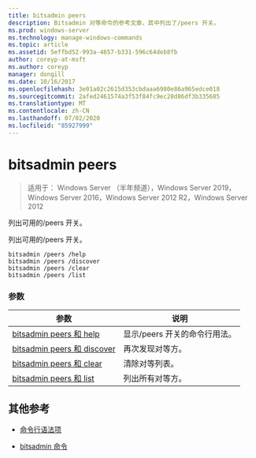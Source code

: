 ```yaml
---
title: bitsadmin peers
description: Bitsadmin 对等命令的参考文章，其中列出了/peers 开关。
ms.prod: windows-server
ms.technology: manage-windows-commands
ms.topic: article
ms.assetid: 5effbd52-993a-4657-b331-596c64deb8fb
author: coreyp-at-msft
ms.author: coreyp
manager: dongill
ms.date: 10/16/2017
ms.openlocfilehash: 3e01a02c2615d353cbdaaa6980e86a965edce018
ms.sourcegitcommit: 2afed2461574a3f53f84fc9ec28d86df3b335685
ms.translationtype: MT
ms.contentlocale: zh-CN
ms.lasthandoff: 07/02/2020
ms.locfileid: "85927999"
---
```

# <a name="bitsadmin-peers"></a>bitsadmin peers

> 适用于： Windows Server （半年频道），Windows Server 2019，Windows Server 2016，Windows Server 2012 R2，Windows Server 2012

列出可用的/peers 开关。

列出可用的/peers 开关。

```
bitsadmin /peers /help
bitsadmin /peers /discover
bitsadmin /peers /clear
bitsadmin /peers /list
```

### <a name="parameters"></a>参数
| 参数 | 说明 |
| -------------- | -------------- |
| [bitsadmin peers 和 help](bitsadmin-peers-and-help.md) | 显示/peers 开关的命令行用法。 |
| [bitsadmin peers 和 discover](bitsadmin-peers-and-discover.md) | 再次发现对等方。 |
| [bitsadmin peers 和 clear](bitsadmin-peers-and-clear.md) | 清除对等列表。 |
| [bitsadmin peers 和 list](bitsadmin-peers-and-list.md) | 列出所有对等方。 |

## <a name="additional-references"></a>其他参考

- [命令行语法项](command-line-syntax-key.md)

- [bitsadmin 命令](bitsadmin.md)
